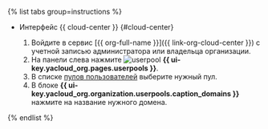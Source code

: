 {% list tabs group=instructions %}

- Интерфейс {{ cloud-center }} {#cloud-center}

  1. Войдите в сервис [{{ org-full-name }}]({{ link-org-cloud-center }}) с учетной записью администратора или владельца организации.
  1. На панели слева нажмите ![userpool](../../_assets/organization/userpool.svg) **{{ ui-key.yacloud_org.pages.userpools }}**.
  1. В списке [пулов пользователей](../../organization/concepts/user-pools.md) выберите нужный пул.
  1. В блоке **{{ ui-key.yacloud_org.organization.userpools.caption_domains }}** нажмите на название нужного домена.

{% endlist %}